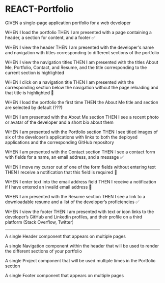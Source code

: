 # REACT-Portfolio


GIVEN a single-page application portfolio for a web developer

WHEN I load the portfolio
THEN I am presented with a page containing a header, a section for content, and a footer ✅

WHEN I view the header
THEN I am presented with the developer's name and navigation with titles corresponding to different sections of the portfolio

WHEN I view the navigation titles
THEN I am presented with the titles About Me, Portfolio, Contact, and Resume, and the title corresponding to the current section is highlighted

WHEN I click on a navigation title
THEN I am presented with the corresponding section below the navigation without the page reloading and that title is highlighted 📌

WHEN I load the portfolio the first time
THEN the About Me title and section are selected by default (???)

WHEN I am presented with the About Me section
THEN I see a recent photo or avatar of the developer and a short bio about them

WHEN I am presented with the Portfolio section
THEN I see titled images of six of the developer’s applications with links to both the deployed applications and the corresponding GitHub repository

WHEN I am presented with the Contact section
THEN I see a contact form with fields for a name, an email address, and a message ✅

WHEN I move my cursor out of one of the form fields without entering text
THEN I receive a notification that this field is required 📌

WHEN I enter text into the email address field
THEN I receive a notification if I have entered an invalid email address 📌

WHEN I am presented with the Resume section
THEN I see a link to a downloadable resume and a list of the developer’s proficiencies ✅

WHEN I view the footer
THEN I am presented with text or icon links to the developer’s GitHub and LinkedIn profiles, and their profile on a third platform (Stack Overflow, Twitter) 








--------------------------------------------------------------------
A single Header component that appears on multiple pages

A single Navigation component within the header that will be used to render the different sections of your portfolio

A single Project component that will be used multiple times in the Portfolio section

A single Footer component that appears on multiple pages

